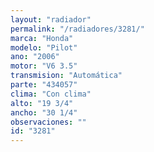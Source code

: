 ```yaml
---
layout: "radiador"
permalink: "/radiadores/3281/"
marca: "Honda"
modelo: "Pilot"
ano: "2006"
motor: "V6 3.5"
transmision: "Automática"
parte: "434057"
clima: "Con clima"
alto: "19 3/4"
ancho: "30 1/4"
observaciones: ""
id: "3281"
---
```


